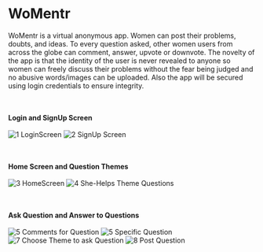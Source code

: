 # WoMentr

WoMentr is a virtual anonymous app. Women can post their problems, doubts, and ideas. To every question asked, other women users from across the globe can comment, answer, upvote or downvote. The novelty of the app is that the identity of the user is never revealed to anyone so women can freely discuss their problems without the fear being judged and no abusive words/images can be uploaded. Also the app will be secured using login credentials to ensure integrity.

<br><br>**Login and SignUp Screen** <br><br>
![1 LoginScreen](https://user-images.githubusercontent.com/59509542/146630224-946a6c0b-bbc4-443c-afe9-ab6b44a213b0.JPG) ![2  SignUp Screen](https://user-images.githubusercontent.com/59509542/146630226-f3250b36-3153-465b-9ca6-553e9940547f.JPG)

<br><br> **Home Screen and Question Themes** <br><br>
![3 HomeScreen](https://user-images.githubusercontent.com/59509542/146630227-c34cdc02-7da4-4478-919d-1a9b69e59b88.JPG)
![4  She-Helps Theme Questions](https://user-images.githubusercontent.com/59509542/146630228-cc2bfcb2-0470-4cba-a15d-47d2e1d211f8.JPG)

<br><br> **Ask Question and Answer to Questions**<br><br>
![5  Comments for Question](https://user-images.githubusercontent.com/59509542/146630229-a67e24d8-8173-4da5-af68-1d2258397343.JPG)
![5  Specific Question](https://user-images.githubusercontent.com/59509542/146630230-a5884374-ef57-4521-81d5-c966713b57d4.JPG)
![7  Choose Theme to ask Question](https://user-images.githubusercontent.com/59509542/146630231-178e3554-9b81-4ca8-8fc6-19aebae7f1e9.JPG)
![8  Post Question](https://user-images.githubusercontent.com/59509542/146630234-e30cd3e9-ae2a-48f4-88dd-d235354c43c0.JPG)
